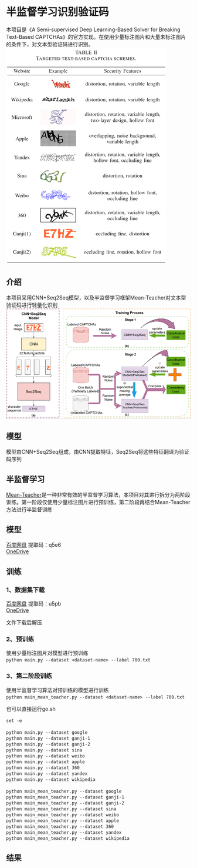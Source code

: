 # 半监督学习识别验证码

本项目是《A Semi-supervised Deep Learning-Based Solver for Breaking Text-Based CAPTCHAs》的官方实现。在使用少量标注图片和大量未标注图片的条件下，对文本型验证码进行识别。
</br>
![image](https://github.com/2594306528/semi-supervised-for-captcha/blob/main/images/1.png)
</br>

## 介绍
本项目采用CNN+Seq2Seq模型，以及半监督学习框架Mean-Teacher对文本型验证码进行轻量化识别
</br>
![image](https://github.com/2594306528/semi-supervised-for-captcha/blob/main/images/2.png)
</br>

## 模型
模型由CNN+Seq2Seq组成，由CNN提取特征，Seq2Seq将这些特征翻译为验证码序列
## 半监督学习
[Mean-Teacher](https://github.com/CuriousAI/mean-teacher)是一种非常有效的半监督学习算法，本项目对其进行拆分为两阶段训练。第一阶段仅使用少量标注图片进行预训练，第二阶段再结合Mean-Teacher方法进行半监督训练

## 模型
[百度网盘](https://pan.baidu.com/s/1yNomSJc9tjq76HfCcupOfw) 提取码：q5e6</br>
[OneDrive](https://sjtueducn-my.sharepoint.com/:u:/g/personal/2594306528_sjtu_edu_cn/ETsYouBCbxlKk7FPo-9rafwBJQL7gAwZrUXxYTJXlfx0mg?e=TCp5sl)

## 训练

### 1、数据集下载
[百度网盘](https://pan.baidu.com/s/1re9qP0sBjZ8DGerNdjDGVQ) 提取码：u5pb</br>
[OneDrive](https://sjtueducn-my.sharepoint.com/:u:/g/personal/2594306528_sjtu_edu_cn/ETsYouBCbxlKk7FPo-9rafwBJQL7gAwZrUXxYTJXlfx0mg?e=TCp5sl)

文件下载后解压
### 2、预训练
使用少量标注图片对模型进行预训练</br>
`python main.py --dataset <dataset-name> --label 700.txt`
### 3、第二阶段训练
使用半监督学习算法对预训练的模型进行训练</br>
`python main_mean_teacher.py --dataset <dataset-name> --label 700.txt`

也可以直接运行go.sh
``` shell
set -e

python main.py --dataset google
python main.py --dataset ganji-1
python main.py --dataset ganji-2
python main.py --dataset sina
python main.py --dataset weibo
python main.py --dataset apple
python main.py --dataset 360
python main.py --dataset yandex
python main.py --dataset wikipedia

python main_mean_teacher.py --dataset google
python main_mean_teacher.py --dataset ganji-1
python main_mean_teacher.py --dataset ganji-2
python main_mean_teacher.py --dataset sina
python main_mean_teacher.py --dataset weibo
python main_mean_teacher.py --dataset apple
python main_mean_teacher.py --dataset 360
python main_mean_teacher.py --dataset yandex
python main_mean_teacher.py --dataset wikipedia
```

## 结果


